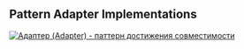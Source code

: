 ## Pattern Adapter Implementations

[![Адаптер (Adapter) - паттерн достижения совместимости](https://img.youtube.com/vi/cA65McLQrR8/0.jpg)](https://www.youtube.com/watch?v=cA65McLQrR8)
